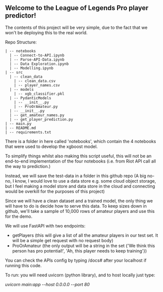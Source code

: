 ## Welcome to the League of Legends Pro player predictor!

The contents of this project will be very simple, due to the fact that we won't be deploying this to the real world.

Repo Structure:
```
| -- notebooks
  | -- Connect-to-API.ipynb
  | -- Parse-API-Data.ipynb
  | -- Data Exploration.ipynb
  | -- Modelling.ipynb
| -- src
  | -- clean_data
    | -- clean_data.csv
    | -- player_names.csv
  | -- models
    | -- xgb_classifier.pkl
  | -- PydanticModels
    | -- __init__.py
    | -- ProOrAmateur.py
  | -- __init__.py
  | -- get_amateur_names.py
  | -- get_player_prediction.py
| -- main.py
| -- README.md
| -- requirements.txt
```

There is a folder in here called 'notebooks', which contain the 4 notebooks that were used to develop the xgboost model.

To simplify things whilst also making this script useful, this will not be an end-to-end implementation of the four notebooks (i.e. from Riot API call all the way to prediction.)

Instead, we will save the test-data in a folder in this github repo (A big no-no, I know, I would love to use a data store e.g. some cloud object storage, but I feel making a model store and data store in the cloud and connecting would be overkill for the purposes of this project)

Since we will have a clean dataset and a trained model, the only thing we will have to do is decide how to serve this data. To keep sizes down in github, we'll take a sample of 10,000 rows of amateur players and use this for the demo.


We will use FastAPI with two endpoints:
- getPlayers (this will give a list of all the amateur players in our test set. It will be a simple get request with no request body)
- ProOrAmateur (the only output will be a string in the set {'We think this person has pro potential!', 'Ah, this player needs to keep training'}) 

You can check the APIs config by typing /docs# after your localhost if running this code.

To run: you will need uvicorn (python library), and to host locally just type:

*uvicorn main:app --host 0.0.0.0 --port 80*
